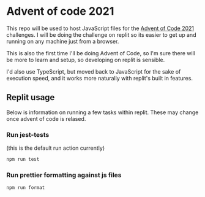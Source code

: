 # Advent of code 2021

This repo will be used to host JavaScript files for the [Advent of Code 2021](https://adventofcode.com/) challenges.
I will be doing the challenge on replit so its easier to get up and running on any machine just from a browser.

This is also the first time I'll be doing Advent of Code, so I'm sure there will be more to learn and setup,
so developing on replit is sensible.

I'd also use TypeScript, but moved back to JavaScript for the sake of execution speed, and it works more naturally
with replit's built in features.

## Replit usage

Below is information on running a few tasks within replit. These may change once advent of code is relased.

### Run jest-tests

(this is the default run action currently)
```bash
npm run test
```

### Run prettier formatting against js files

```bash
npm run format
```